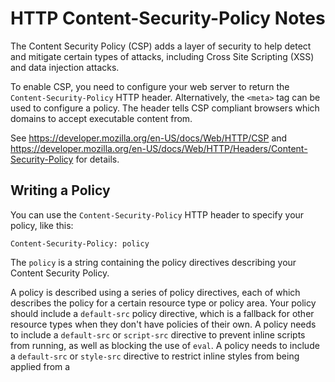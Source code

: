 # HTTP Content-Security-Policy Notes

The Content Security Policy (CSP) adds a layer of security to help detect and
mitigate certain types of attacks, including Cross Site Scripting (XSS) and
data injection attacks.

To enable CSP, you need to configure your web server to return the
`Content-Security-Policy` HTTP header.  Alternatively, the `<meta>` tag can be
used to configure a policy.  The header tells CSP compliant browsers which
domains to accept executable content from.

See https://developer.mozilla.org/en-US/docs/Web/HTTP/CSP and
https://developer.mozilla.org/en-US/docs/Web/HTTP/Headers/Content-Security-Policy
for details.


## Writing a Policy

You can use the `Content-Security-Policy` HTTP header to specify your policy,
like this:

```http
Content-Security-Policy: policy
```

The `policy` is a string containing the policy directives describing your
Content Security Policy.

A policy is described using a series of policy directives, each of which
describes the policy for a certain resource type or policy area.  Your policy
should include a `default-src` policy directive, which is a fallback for other
resource types when they don't have policies of their own.  A policy needs to
include a `default-src` or `script-src` directive to prevent inline scripts from
running, as well as blocking the use of `eval`.  A policy needs to include a
`default-src` or `style-src` directive to restrict inline styles from being
applied from a <style> element or a style attribute.

**Examples**

A web site administrator wants all content to come from the site's own origin
(this excludes subdomains.)

```http
Content-Security-Policy: default-src 'self'
```

A web site administrator wants to allow content from a trusted domain and all
its subdomains (it doesn't have to be the same domain that the CSP is set on.)

```http
Content-Security-Policy: default-src 'self' *.trusted.com
```

A web site administrator wants to allow users of a web application to include
images from any origin in their own content, but to restrict audio or video
media to trusted providers, and all scripts only to a specific server that hosts
trusted code.

```http
Content-Security-Policy: default-src 'self'; img-src *; media-src media1.com media2.com; script-src userscripts.example.com
```
